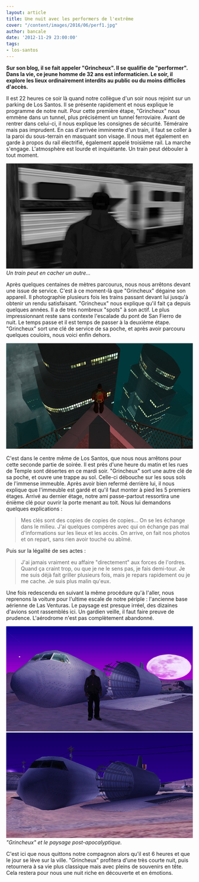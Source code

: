 ```yaml
---
layout: article
title: Une nuit avec les performers de l'extrême
cover: "/content/images/2016/06/perf1.jpg"
author: bancale
date: '2012-11-29 23:00:00'
tags:
- los-santos
---
```


 **Sur son blog, il se fait appeler "Grincheux". Il se qualifie de "performer". Dans la vie, ce jeune homme de 32 ans est informaticien. Le soir, il explore les lieux ordinairement interdits au public ou du moins difficiles d'accès.**

Il est 22 heures ce soir là quand notre collègue d'un soir nous rejoint sur un parking de Los Santos. Il se présente rapidement et nous explique le programme de notre nuit. Pour cette première étape, "Grincheux" nous emmène dans un tunnel, plus précisément un tunnel ferroviaire. Avant de rentrer dans celui-ci, il nous explique les consignes de sécurité. Téméraire mais pas imprudent. En cas d'arrivée imminente d'un train, il faut se coller à la paroi du sous-terrain en masquant son visage. Il nous met également en garde à propos du rail électrifié, également appelé troisième rail. La marche s'engage. L'atmosphère est lourde et inquiétante. Un train peut débouler à tout moment.

![Un train peut en cacher un autre...](/content/images/2016/06/perf2.jpg)
_Un train peut en cacher un autre..._

Après quelques centaines de mètres parcourus, nous nous arrêtons devant une issue de service. C'est à ce moment-là que "Grincheux" dégaine son appareil. Il photographie plusieurs fois les trains passant devant lui jusqu'à obtenir un rendu satisfaisant. "Grincheux" nous explique qu'il fait ça depuis quelques années. Il a de très nombreux "spots" à son actif. Le plus impressionnant reste sans contexte l'escalade du pont de San Fierro de nuit. Le temps passe et il est temps de passer à la deuxième étape. "Grincheux" sort une clé de service de sa poche, et après avoir parcouru quelques couloirs, nous voici enfin dehors.

![](/content/images/2016/06/perf3.jpg)

C'est dans le centre même de Los Santos, que nous nous arrêtons pour cette seconde partie de soirée. Il est près d'une heure du matin et les rues de Temple sont désertes en ce mardi soir. "Grincheux" sort une autre clé de sa poche, et ouvre une trappe au sol. Celle-ci débouche sur les sous sols de l'immense immeuble. Après avoir bien refermé derrière lui, il nous explique que l'immeuble est gardé et qu'il faut monter à pied les 5 premiers étages. Arrivé au dernier étage, notre ami passe-partout ressortira une énième clé pour ouvrir la porte menant au toit. Nous lui demandons quelques explications :

> Mes clés sont des copies de copies de copies... On se les échange dans le milieu. J'ai quelques compères avec qui on échange pas mal d'informations sur les lieux et les accès. On arrive, on fait nos photos et on repart, sans rien avoir touché ou abîmé.

Puis sur la légalité de ses actes :

> J'ai jamais vraiment eu affaire "directement" aux forces de l'ordres. Quand ça craint trop, ou que je ne le sens pas, je fais demi-tour. Je me suis déjà fait griller plusieurs fois, mais je repars rapidement ou je me cache. Je suis plus malin qu'eux.

Une fois redescendu en suivant la même procédure qu'à l'aller, nous reprenons la voiture pour l'ultime escale de notre périple : l'ancienne base aérienne de Las Venturas. Le paysage est presque irréel, des dizaines d'avions sont rassemblés ici. Un gardien veille, il faut faire preuve de prudence. L'aérodrome n'est pas complètement abandonné.

![](/content/images/2016/06/perf5.jpg)
!["Grincheux" et le paysage post-apocalyptique.](/content/images/2016/06/perf4.jpg)
_"Grincheux" et le paysage post-apocalyptique._

C'est ici que nous quittons notre compagnon alors qu'il est 6 heures et que le jour se lève sur la ville. "Grincheux" profitera d'une très courte nuit, puis retournera à sa vie plus classique mais avec pleins de souvenirs en tête. Cela restera pour nous une nuit riche en découverte et en émotions.